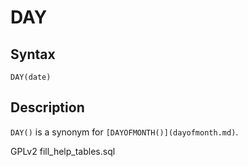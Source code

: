 
# DAY

## Syntax


```
DAY(date)
```

## Description


`DAY()` is a synonym for `[DAYOFMONTH()](dayofmonth.md)`.


GPLv2 fill_help_tables.sql

